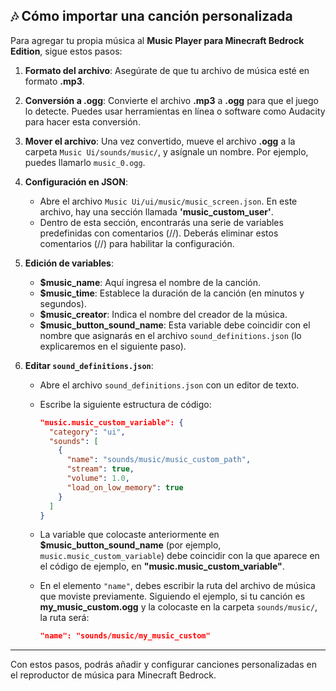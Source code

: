 ## 🎶 Cómo importar una canción personalizada

Para agregar tu propia música al **Music Player para Minecraft Bedrock Edition**, sigue estos pasos:

1. **Formato del archivo**: Asegúrate de que tu archivo de música esté en formato **.mp3**.

2. **Conversión a .ogg**: Convierte el archivo **.mp3** a **.ogg** para que el juego lo detecte. Puedes usar herramientas en línea o software como Audacity para hacer esta conversión.

3. **Mover el archivo**: Una vez convertido, mueve el archivo **.ogg** a la carpeta `Music Ui/sounds/music/`, y asígnale un nombre. Por ejemplo, puedes llamarlo `music_0.ogg`.

4. **Configuración en JSON**:
   - Abre el archivo `Music Ui/ui/music/music_screen.json`. En este archivo, hay una sección llamada **'music_custom_user'**.
   - Dentro de esta sección, encontrarás una serie de variables predefinidas con comentarios (//). Deberás eliminar estos comentarios (//) para habilitar la configuración.

5. **Edición de variables**:
   - **$music_name**: Aquí ingresa el nombre de la canción.
   - **$music_time**: Establece la duración de la canción (en minutos y segundos).
   - **$music_creator**: Indica el nombre del creador de la música.
   - **$music_button_sound_name**: Esta variable debe coincidir con el nombre que asignarás en el archivo `sound_definitions.json` (lo explicaremos en el siguiente paso).

6. **Editar `sound_definitions.json`**:
   - Abre el archivo `sound_definitions.json` con un editor de texto.
   - Escribe la siguiente estructura de código:

     ```json
     "music.music_custom_variable": {
       "category": "ui",
       "sounds": [
         {
           "name": "sounds/music/music_custom_path",
           "stream": true,
           "volume": 1.0,
           "load_on_low_memory": true
         }
       ]
     }
     ```

   - La variable que colocaste anteriormente en **$music_button_sound_name** (por ejemplo, `music.music_custom_variable`) debe coincidir con la que aparece en el código de ejemplo, en **"music.music_custom_variable"**.
   
   - En el elemento `"name"`, debes escribir la ruta del archivo de música que moviste previamente. Siguiendo el ejemplo, si tu canción es **my_music_custom.ogg** y la colocaste en la carpeta `sounds/music/`, la ruta será:

     ```json
     "name": "sounds/music/my_music_custom"
     ```

---

Con estos pasos, podrás añadir y configurar canciones personalizadas en el reproductor de música para Minecraft Bedrock.
